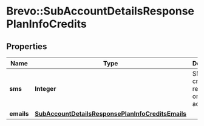 # Brevo::SubAccountDetailsResponsePlanInfoCredits

## Properties
Name | Type | Description | Notes
------------ | ------------- | ------------- | -------------
**sms** | **Integer** | SMS credits remaining on the sub-account | [optional] 
**emails** | [**SubAccountDetailsResponsePlanInfoCreditsEmails**](SubAccountDetailsResponsePlanInfoCreditsEmails.md) |  | [optional] 


